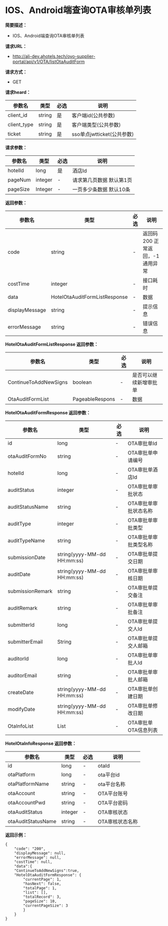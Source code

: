 
# IOS、Android端查询OTA审核单列表

**简要描述：** 
- IOS、Android端查询OTA审核单列表

**请求URL：** 
- http://ali-dev.ahotels.tech/oyo-supplier-portal/api/v1/OTA/listOtaAuditForm
  
**请求方式：**
- GET

**请求heard：** 

|参数名|类型|必选|说明|
|-|-|-|-|
|client_id |string |是|客户端id(公共参数)|
|client_type  |string |是|客户端类型(公共参数)|
|ticket  |string |是|sso单点jwtticket(公共参数) |

**请求参数：** 

|参数名|类型|必选|说明|
|-|-|-|-|
|hotelId  |long  |是|酒店Id|
|pageNum |integer |-|请求第几页数据 默认第1页|
|pageSize |Integer|-|一页多少条数据 默认10条|

**返回参数：** 

|参数名|类型|必选|说明|
|-|-|-|-|
|code  |string |-|返回码 200 正常返回，-1 通用异常|
|costTime  |integer|-|接口耗时 |
|data  |	HotelOtaAuditFormListResponse|-|数据|
|displayMessage  |string |-|提示信息 |
|errorMessage  |string |-|错误信息 |

**HotelOtaAuditFormListResponse 返回参数：** 

|参数名|类型|必选|说明|
|-|-|-|-|
|ContinueToAddNewSigns |boolean |-|是否可以继续新增审批单|
|OtaAuditFormList  |	PageableRespons<HotelOtaAuditFormResponse>|-|数据|

**HotelOtaAuditFormResponse 返回参数：** 

|参数名|类型|必选|说明|
|-|-|-|-|
|id |long |-|OTA审批单Id|
|otaAuditFormNo |string |-|OTA审批单申请编号|
|hotelId |long|-|OTA审批单酒店Id|
|auditStatus |integer |-|OTA审批单审批状态|
|auditStatusName |string  |-|OTA审批单审批状态名称|
|auditType |integer |-|OTA审批单审批类型|
|auditTypeName |string  |-|OTA审批单审批类型名称|
|submissionDate |string(yyyy-MM-dd HH:mm:ss)  |-|OTA审批单提交日期|
|auditDate |string(yyyy-MM-dd HH:mm:ss)  |-|OTA审批单审核日期|
|submissionRemark |string  |-|OTA审批单提交备注|
|auditRemark |string |-|OTA审批单审批备注|
|submitterId |long  |-|OTA审批单提交人Id|
|submitterEmail |String |-|OTA审批单提交人邮箱|
|auditorId |long  |-|OTA审批单审批人Id|
|auditorEmail |string |-|OTA审批单审批人邮箱|
|createDate |string(yyyy-MM-dd HH:mm:ss)   |-|OTA审批单创建日期|
|modifyDate |string(yyyy-MM-dd HH:mm:ss)  |-|OTA审批单修改日期|
|OtaInfoList |List<HotelOtaInfoResponse>  |-|OTA审批单OTA信息列表|

**HotelOtaInfoResponse 返回参数：** 

|参数名|类型|必选|说明|
|-|-|-|-|
|id |long |-|otaId|
|otaPlatform |long |-|ota平台id|
|otaPlatformName |string|-|ota平台名称|
|otaAccount |string |-|OTA平台账号|
|otaAccountPwd |string  |-|OTA平台密码|
|otaAuditStatus |integer |-|OTA审核状态|
|otaAuditStatusName |string  |-|OTA审核状态名称|

 **返回示例：**
```
{
    "code": "200",
    "displayMessage": null,
    "errorMessage": null,
    "costTime": null,
	"data":{
	"ContinueToAddNewSigns":true,
	"HotelOtaAuditFormResponse": {
        "currentPage": 1,
        "hasNext": false,
        "totalPage": 1,
        "list": [],
        "totalRecord": 3,
        "pageSize": 10,
        "currentPageSize": 3
    	}
	}
}

```
